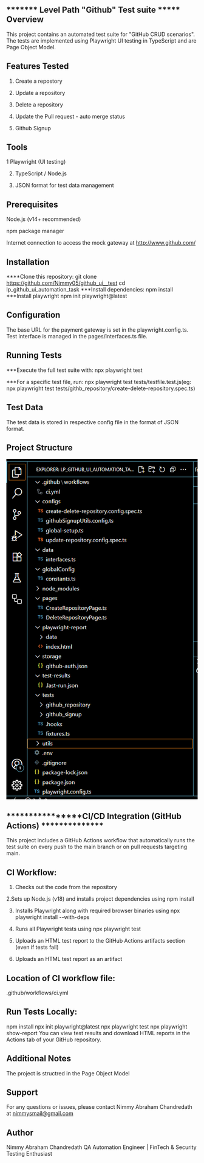 ******* Level Path "Github" Test suite *****
Overview
------------------
This project contains an automated test suite for "GitHub CRUD scenarios". The tests are implemented using Playwright UI testing in TypeScript and are Page Object Model. 

Features Tested
-------------------
1. Create a repostory

2. Update a repository

3. Delete a repository

4. Update the Pull request - auto merge status 

5. Github Signup 

Tools
-------------------
1 Playwright (UI testing)

2. TypeScript / Node.js

3. JSON format for test data management

Prerequisites
-------------------
Node.js (v14+ recommended)

npm package manager

Internet connection to access the mock gateway at http://www.github.com/

Installation
-------------------
****Clone this repository:
git clone https://github.com/Nimmy05/github_ui__test
cd lp_github_ui_automation_task
***Install dependencies:
npm install
***Install playwright
npm init playwright@latest

Configuration
------------------
The base URL for the payment gateway is set in the playwright.config.ts.
Test interface is managed in the pages/interfaces.ts file.

Running Tests
-------------------
***Execute the full test suite with:
npx playwright test

***For a specific test file, run:
npx playwright test tests/testfile.test.js(eg: npx playwright test tests/githb_repository/create-delete-repository.spec.ts)

Test Data
-------------------
The test data is stored in respective config file in the format of JSON format.

Project Structure
--------------------
![Project Structure](/project_structure.png)

****************CI/CD Integration (GitHub Actions) **************
---------------------------------------------------------------------
This project includes a GitHub Actions workflow that automatically runs the test suite on every push to the main branch or on pull requests targeting main.

CI Workflow:
--------------------

1. Checks out the code from the repository

2.Sets up Node.js (v18) and installs project dependencies using npm install

3. Installs Playwright along with required browser binaries using npx playwright install --with-deps

4. Runs all Playwright tests using npx playwright test

5. Uploads an HTML test report to the GitHub Actions artifacts section (even if tests fail)

6. Uploads an HTML test report as an artifact

Location of CI workflow file:
-------------------------------
.github/workflows/ci.yml

Run Tests Locally:
--------------------
npm install
npx init playwright@latest
npx playwright test
npx playwright show-report
You can view test results and download HTML reports in the Actions tab of your GitHub repository.

Additional Notes
---------------------
The project is structred in the Page Object Model

Support
----------
For any questions or issues, please contact Nimmy Abraham Chandredath at nimmysmail@gmail.com

Author
-------------
Nimmy Abraham Chandredath
QA Automation Engineer | FinTech & Security Testing Enthusiast
